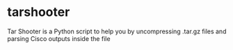 # tarshooter
Tar Shooter is a Python script to help you by uncompressing .tar.gz files and parsing Cisco outputs inside the file

